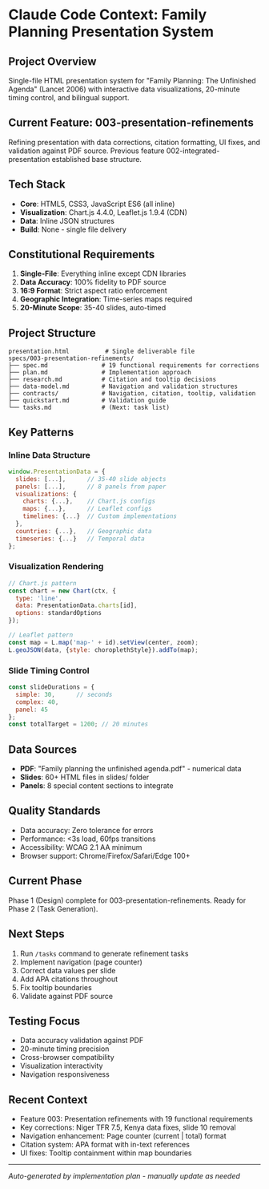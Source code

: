 # Claude Code Context: Family Planning Presentation System

## Project Overview
Single-file HTML presentation system for "Family Planning: The Unfinished Agenda" (Lancet 2006) with interactive data visualizations, 20-minute timing control, and bilingual support.

## Current Feature: 003-presentation-refinements
Refining presentation with data corrections, citation formatting, UI fixes, and validation against PDF source. Previous feature 002-integrated-presentation established base structure.

## Tech Stack
- **Core**: HTML5, CSS3, JavaScript ES6 (all inline)
- **Visualization**: Chart.js 4.4.0, Leaflet.js 1.9.4 (CDN)
- **Data**: Inline JSON structures
- **Build**: None - single file delivery

## Constitutional Requirements
1. **Single-File**: Everything inline except CDN libraries
2. **Data Accuracy**: 100% fidelity to PDF source
3. **16:9 Format**: Strict aspect ratio enforcement
4. **Geographic Integration**: Time-series maps required
5. **20-Minute Scope**: 35-40 slides, auto-timed

## Project Structure
```
presentation.html          # Single deliverable file
specs/003-presentation-refinements/
├── spec.md               # 19 functional requirements for corrections
├── plan.md               # Implementation approach
├── research.md           # Citation and tooltip decisions
├── data-model.md         # Navigation and validation structures
├── contracts/            # Navigation, citation, tooltip, validation
├── quickstart.md         # Validation guide
└── tasks.md              # (Next: task list)
```

## Key Patterns

### Inline Data Structure
```javascript
window.PresentationData = {
  slides: [...],      // 35-40 slide objects
  panels: [...],      // 8 panels from paper
  visualizations: {
    charts: {...},    // Chart.js configs
    maps: {...},      // Leaflet configs
    timelines: {...}  // Custom implementations
  },
  countries: {...},   // Geographic data
  timeseries: {...}   // Temporal data
};
```

### Visualization Rendering
```javascript
// Chart.js pattern
const chart = new Chart(ctx, {
  type: 'line',
  data: PresentationData.charts[id],
  options: standardOptions
});

// Leaflet pattern
const map = L.map('map-' + id).setView(center, zoom);
L.geoJSON(data, {style: choroplethStyle}).addTo(map);
```

### Slide Timing Control
```javascript
const slideDurations = {
  simple: 30,      // seconds
  complex: 40,
  panel: 45
};
const totalTarget = 1200; // 20 minutes
```

## Data Sources
- **PDF**: "Family planning the unfinished agenda.pdf" - numerical data
- **Slides**: 60+ HTML files in slides/ folder
- **Panels**: 8 special content sections to integrate

## Quality Standards
- Data accuracy: Zero tolerance for errors
- Performance: <3s load, 60fps transitions
- Accessibility: WCAG 2.1 AA minimum
- Browser support: Chrome/Firefox/Safari/Edge 100+

## Current Phase
Phase 1 (Design) complete for 003-presentation-refinements. Ready for Phase 2 (Task Generation).

## Next Steps
1. Run `/tasks` command to generate refinement tasks
2. Implement navigation (page counter)
3. Correct data values per slide
4. Add APA citations throughout
5. Fix tooltip boundaries
6. Validate against PDF source

## Testing Focus
- Data accuracy validation against PDF
- 20-minute timing precision
- Cross-browser compatibility
- Visualization interactivity
- Navigation responsiveness

## Recent Context
- Feature 003: Presentation refinements with 19 functional requirements
- Key corrections: Niger TFR 7.5, Kenya data fixes, slide 10 removal
- Navigation enhancement: Page counter (current | total) format
- Citation system: APA format with in-text references
- UI fixes: Tooltip containment within map boundaries

---
*Auto-generated by implementation plan - manually update as needed*